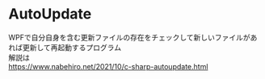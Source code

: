 # AutoUpdate
WPFで自分自身を含む更新ファイルの存在をチェックして新しいファイルがあれば更新して再起動するプログラム  
解説は  
https://www.nabehiro.net/2021/10/c-sharp-autoupdate.html
